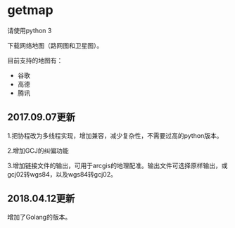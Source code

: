 # getmap

请使用python 3

下载网络地图（路网图和卫星图）。

目前支持的地图有：
- 谷歌 
- 高德 
- 腾讯



## 2017.09.07更新
1.把协程改为多线程实现，增加兼容，减少复杂性，不需要过高的python版本。

2.增加GCJ的纠偏功能

3.增加链接文件的输出，可用于arcgis的地理配准。输出文件可选择原样输出，或gcj02转wgs84，以及wgs84转gcj02。


## 2018.04.12更新

增加了Golang的版本。
